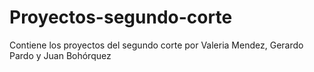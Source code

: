 # Proyectos-segundo-corte
Contiene los proyectos del segundo corte por Valeria Mendez, Gerardo Pardo y Juan Bohórquez
